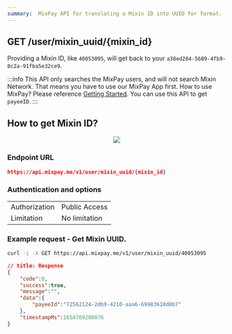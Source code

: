 ```yaml
---
summary:  MixPay API for translating a Mixin ID into UUID for format.
---
```


## GET /user/mixin_uuid/{mixin_id}

Providing a Mixin ID, like `40053095`, will get back to your `a38ed284-5689-4fb9-8c2a-91fba5e32ce9`.

:::info
This API only searches the MixPay users, and will not search Mixin Network. That means you have to use our MixPay App first. How to use MixPay? Please reference [Getting Started](https://mixpay.me/developers/guides/getting-started). You can use this API to get `payeeID`.
:::

## How to get Mixin ID?

<p align="center">
    <img src="https://mixpay.me/developers/images/mixin-id.jpg"/>
</p>

### Endpoint URL

```json
https://api.mixpay.me/v1/user/mixin_uuid/{mixin_id}
```

### Authentication and options


|  |  |
| -- | -- |
| Authorization | Public Access |
| Limitation | No limitation |


### Example request - Get Mixin UUID.

```bash
curl -i -X GET https://api.mixpay.me/v1/user/mixin_uuid/40053095
```

```json
// title: Response
{
    "code":0,
    "success":true,
    "message":"",
    "data":{
        "payeeId":"72562124-2db9-4210-aaa6-69983610d0b7"
    },
    "timestampMs":1654769200076
}
```
